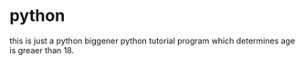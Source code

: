 # python
this is just a python biggener python tutorial program which determines age is greaer than 18.
